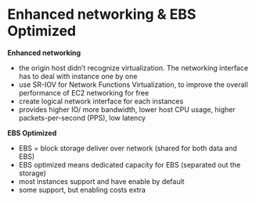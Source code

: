 # Enhanced networking & EBS Optimized

**Enhanced networking**

- the origin host didn’t recognize virtualization. The networking interface has to deal with instance one by one
- use SR-IOV for Network Functions Virtualization,  to improve the overall performance of EC2 networking for free
- create logical network interface for each instances
- provides higher IO/ more bandwidth, lower host CPU usage, higher packets-per-second (PPS), low latency

**EBS Optimized**

- EBS = block storage deliver over network (shared for both data and EBS)
- EBS optimized means dedicated capacity for EBS (separated out the storage)
- most instances support and have enable by default
- some support, but enabling costs extra
